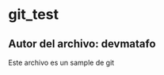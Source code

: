 # git_test

Autor del archivo: devmatafo
--------------------------------
Este archivo es un sample de git
